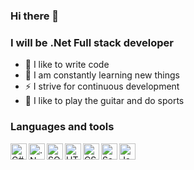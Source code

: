 ### Hi there 👋

### I will be .Net Full stack developer
- 💪 I like to write code
- 📖 I am constantly learning new things
- ⚡ I strive for continuous development
- 🥳 I like to play the guitar and do sports

### Languages and tools 
<img align = "left" alt = "C#" width = "26px" src= "https://user-images.githubusercontent.com/67451349/195691507-5e773321-b2ab-4f60-b045-9f43385fb2a9.png"/>
<img align = "left" alt = ".Net" width = "26px" src = "https://user-images.githubusercontent.com/67451349/195691718-2e1fe1b6-6747-4305-9fec-351effb12150.png"/>
<img align = "left" alt = "SQL" width = "26px" src = "https://user-images.githubusercontent.com/67451349/195694064-27b8e1f1-808c-4158-8a1f-217b7a370461.png"/>
<img align = "left" alt = "HTML" width = "26px" src="https://user-images.githubusercontent.com/67451349/195693684-2d4ed8c8-3541-4cdd-ac9e-d9215a9d06c6.png" />
<img align = "left" alt = "CSS" width = "26px" src="https://user-images.githubusercontent.com/67451349/195693296-5e6c3f9e-72e6-4856-8f49-4a6671517153.png" />
<img align = "left" alt = "Sass" width = "26px" src="https://user-images.githubusercontent.com/67451349/195694193-dd825cc5-3d24-46fe-aa32-aa5281b30706.png" />
<img align = "left" alt = "JavaScript" width = "26px" src="https://user-images.githubusercontent.com/67451349/195693481-70313119-b20f-4955-b31d-b0bc12fa10cf.png" />

